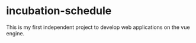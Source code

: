 # incubation-schedule
This is my first independent project to develop web applications on the vue engine.
